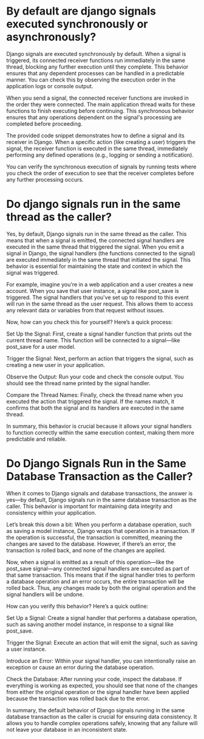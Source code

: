 
# By default are django signals executed synchronously or asynchronously?

Django signals are executed synchronously by default. When a signal is triggered, its connected receiver functions run immediately in the same thread, blocking any further execution until they complete. This behavior ensures that any dependent processes can be handled in a predictable manner. You can check this by observing the execution order in the application logs or console output.

When you send a signal, the connected receiver functions are invoked in the order they were connected. The main application thread waits for these functions to finish executing before continuing. This synchronous behavior ensures that any operations dependent on the signal's processing are completed before proceeding.

The provided code snippet demonstrates how to define a signal and its receiver in Django. When a specific action (like creating a user) triggers the signal, the receiver function is executed in the same thread, immediately performing any defined operations (e.g., logging or sending a notification).

You can verify the synchronous execution of signals by running tests where you check the order of execution to see that the receiver completes before any further processing occurs.

# Do django signals run in the same thread as the caller?
Yes, by default, Django signals run in the same thread as the caller. This means that when a signal is emitted, the connected signal handlers are executed in the same thread that triggered the signal. When you emit a signal in Django, the signal handlers (the functions connected to the signal) are executed immediately in the same thread that initiated the signal. This behavior is essential for maintaining the state and context in which the signal was triggered.

For example, imagine you're in a web application and a user creates a new account. When you save that user instance, a signal like post_save is triggered. The signal handlers that you've set up to respond to this event will run in the same thread as the user request. This allows them to access any relevant data or variables from that request without issues.

Now, how can you check this for yourself? Here’s a quick process:

Set Up the Signal: First, create a signal handler function that prints out the current thread name. This function will be connected to a signal—like post_save for a user model.

Trigger the Signal: Next, perform an action that triggers the signal, such as creating a new user in your application.

Observe the Output: Run your code and check the console output. You should see the thread name printed by the signal handler.

Compare the Thread Names: Finally, check the thread name when you executed the action that triggered the signal. If the names match, it confirms that both the signal and its handlers are executed in the same thread.

In summary, this behavior is crucial because it allows your signal handlers to function correctly within the same execution context, making them more predictable and reliable.

# Do Django Signals Run in the Same Database Transaction as the Caller?
When it comes to Django signals and database transactions, the answer is yes—by default, Django signals run in the same database transaction as the caller. This behavior is important for maintaining data integrity and consistency within your application.

Let’s break this down a bit: When you perform a database operation, such as saving a model instance, Django wraps that operation in a transaction. If the operation is successful, the transaction is committed, meaning the changes are saved to the database. However, if there’s an error, the transaction is rolled back, and none of the changes are applied.

Now, when a signal is emitted as a result of this operation—like the post_save signal—any connected signal handlers are executed as part of that same transaction. This means that if the signal handler tries to perform a database operation and an error occurs, the entire transaction will be rolled back. Thus, any changes made by both the original operation and the signal handlers will be undone.

How can you verify this behavior? Here’s a quick outline:

Set Up a Signal: Create a signal handler that performs a database operation, such as saving another model instance, in response to a signal like post_save.

Trigger the Signal: Execute an action that will emit the signal, such as saving a user instance.

Introduce an Error: Within your signal handler, you can intentionally raise an exception or cause an error during the database operation.

Check the Database: After running your code, inspect the database. If everything is working as expected, you should see that none of the changes from either the original operation or the signal handler have been applied because the transaction was rolled back due to the error.

In summary, the default behavior of Django signals running in the same database transaction as the caller is crucial for ensuring data consistency. It allows you to handle complex operations safely, knowing that any failure will not leave your database in an inconsistent state.
